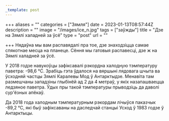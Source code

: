 ```yaml
---
_template: post
---
```



+++
aliases = ""
categories = ["Зямля"]
date = 2023-01-13T08:57:44Z
description = ""
image = "/images/ice_n.jpg"
tags = ["заўжды"]
title = "Дзе на Зямлі халадней за ўсё"
type = "post"
url = ""

+++
Нядаўна мы вам распавядалі пра тое, дзе знаходзіцца самае спякотнае месца на планеце. Сёння мы гатовыя распавесці, дзе ж на Зямлі халадней за ўсё.  
  
У 2018 годзе навукоўцы зафіксавалі рэкордна халодную тэмпературу паветра: -98,6 °С. Зрабіць гэта ўдалося на вяршыні лядовага шчыта ва ўсходняй частцы Зямлі Каралевы Мод ў Антарктыдзе. Менавіта там размешчаны западзіны глыбінёй ад 2 да 4 метраў, у якіх назапашваецца ледзяное паветра. Ўдых пры такой тэмпературы прыводзіць да даволі сур'ёзных апёкаў.  
  
Да 2018 года халодным тэмпературным рэкордам лічыўся паказчык -89,2 °С, які быў зафіксаваны на даследчай станцыі Усход ў 1983 годзе ў Антарктыцы.
